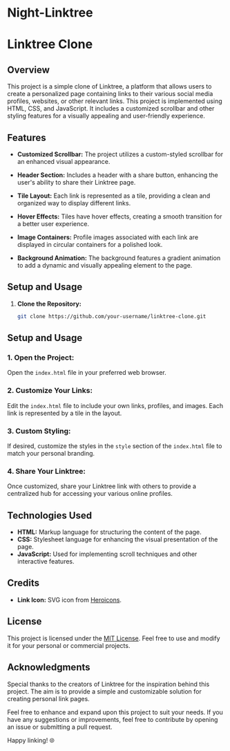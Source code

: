 # Night-Linktree

# Linktree Clone

## Overview

This project is a simple clone of Linktree, a platform that allows users to create a personalized page containing links to their various social media profiles, websites, or other relevant links. This project is implemented using HTML, CSS, and JavaScript. It includes a customized scrollbar and other styling features for a visually appealing and user-friendly experience.

## Features

- **Customized Scrollbar:** The project utilizes a custom-styled scrollbar for an enhanced visual appearance.

- **Header Section:** Includes a header with a share button, enhancing the user's ability to share their Linktree page.

- **Tile Layout:** Each link is represented as a tile, providing a clean and organized way to display different links.

- **Hover Effects:** Tiles have hover effects, creating a smooth transition for a better user experience.

- **Image Containers:** Profile images associated with each link are displayed in circular containers for a polished look.

- **Background Animation:** The background features a gradient animation to add a dynamic and visually appealing element to the page.

## Setup and Usage

1. **Clone the Repository:**
   ```bash
   git clone https://github.com/your-username/linktree-clone.git
   ```
## Setup and Usage

### 1. Open the Project:

Open the `index.html` file in your preferred web browser.

### 2. Customize Your Links:

Edit the `index.html` file to include your own links, profiles, and images. Each link is represented by a tile in the layout.

### 3. Custom Styling:

If desired, customize the styles in the `style` section of the `index.html` file to match your personal branding.

### 4. Share Your Linktree:

Once customized, share your Linktree link with others to provide a centralized hub for accessing your various online profiles.

## Technologies Used

- **HTML:** Markup language for structuring the content of the page.
- **CSS:** Stylesheet language for enhancing the visual presentation of the page.
- **JavaScript:** Used for implementing scroll techniques and other interactive features.

## Credits

- **Link Icon:** SVG icon from [Heroicons](https://heroicons.com/).

## License

This project is licensed under the [MIT License](LICENSE). Feel free to use and modify it for your personal or commercial projects.

## Acknowledgments

Special thanks to the creators of Linktree for the inspiration behind this project. The aim is to provide a simple and customizable solution for creating personal link pages.

Feel free to enhance and expand upon this project to suit your needs. If you have any suggestions or improvements, feel free to contribute by opening an issue or submitting a pull request.

Happy linking! 🌐
